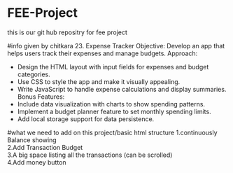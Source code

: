# FEE-Project


 this is our git hub repositry for fee project


 #info given by chitkara
 23. Expense Tracker
Objective: Develop an app that helps users track their expenses and manage budgets.
Approach:
- Design the HTML layout with input fields for expenses and budget categories.
- Use CSS to style the app and make it visually appealing.
- Write JavaScript to handle expense calculations and display summaries.
Bonus Features:
- Include data visualization with charts to show spending patterns.
- Implement a budget planner feature to set monthly spending limits.
- Add local storage support for data persistence.

#what we need to add on this project/basic html structure
1.continuously Balance showing <br>
2.Add Transaction Budget <br>
3.A big space listing all the transactions (can be scrolled)<br>
4.Add money button 

